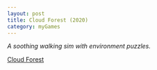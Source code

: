 ```yaml
---
layout: post
title: Cloud Forest (2020)
category: myGames
---
```

_A soothing walking sim with environment puzzles._


[Cloud Forest](https://penguincoco.itch.io/cloud-forest)
